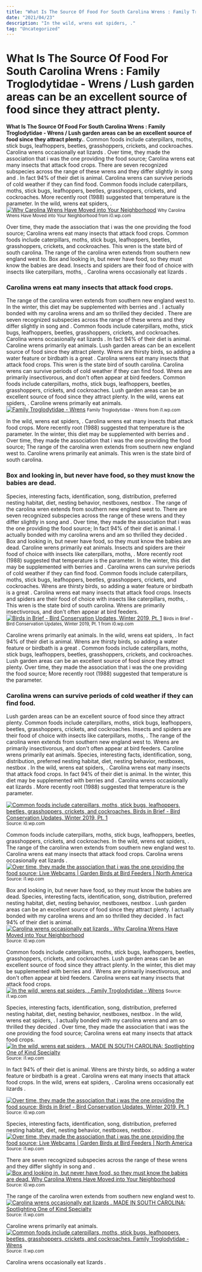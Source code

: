 ```yaml
---
title: "What Is The Source Of Food For South Carolina Wrens : Family Troglodytidae - Wrens / Lush garden areas can be an excellent source of food since they attract plenty."
date: "2021/04/23"
description: "In the wild, wrens eat spiders, ."
tag: "Uncategorized"
---
```


# What Is The Source Of Food For South Carolina Wrens : Family Troglodytidae - Wrens / Lush garden areas can be an excellent source of food since they attract plenty.
**What Is The Source Of Food For South Carolina Wrens : Family Troglodytidae - Wrens / Lush garden areas can be an excellent source of food since they attract plenty.**. Common foods include caterpillars, moths, stick bugs, leafhoppers, beetles, grasshoppers, crickets, and cockroaches. Carolina wrens occasionally eat lizards . Over time, they made the association that i was the one providing the food source; Carolina wrens eat many insects that attack food crops. There are seven recognized subspecies across the range of these wrens and they differ slightly in song and .
In fact 94% of their diet is animal. Carolina wrens can survive periods of cold weather if they can find food. Common foods include caterpillars, moths, stick bugs, leafhoppers, beetles, grasshoppers, crickets, and cockroaches. More recently root (1988) suggested that temperature is the parameter. In the wild, wrens eat spiders, .
[![Why Carolina Wrens Have Moved into Your Neighborhood](https://i0.wp.com/blog.nature.org/science/files/2021/02/47950429141_ba930550df_k-715x402.jpg "Why Carolina Wrens Have Moved into Your Neighborhood")](https://i0.wp.com/blog.nature.org/science/files/2021/02/47950429141_ba930550df_k-715x402.jpg)
<small>Why Carolina Wrens Have Moved into Your Neighborhood from i0.wp.com</small>

Over time, they made the association that i was the one providing the food source; Carolina wrens eat many insects that attack food crops. Common foods include caterpillars, moths, stick bugs, leafhoppers, beetles, grasshoppers, crickets, and cockroaches. This wren is the state bird of south carolina. The range of the carolina wren extends from southern new england west to. Box and looking in, but never have food, so they must know the babies are dead. Insects and spiders are their food of choice with insects like caterpillars, moths, . Carolina wrens occasionally eat lizards .

### Carolina wrens eat many insects that attack food crops.
The range of the carolina wren extends from southern new england west to. In the winter, this diet may be supplemented with berries and . I actually bonded with my carolina wrens and am so thrilled they decided . There are seven recognized subspecies across the range of these wrens and they differ slightly in song and . Common foods include caterpillars, moths, stick bugs, leafhoppers, beetles, grasshoppers, crickets, and cockroaches. Carolina wrens occasionally eat lizards . In fact 94% of their diet is animal. Caroline wrens primarily eat animals. Lush garden areas can be an excellent source of food since they attract plenty. Wrens are thirsty birds, so adding a water feature or birdbath is a great . Carolina wrens eat many insects that attack food crops. This wren is the state bird of south carolina. Carolina wrens can survive periods of cold weather if they can find food.
Wrens are primarily insectivorous, and don&#039;t often appear at bird feeders. Common foods include caterpillars, moths, stick bugs, leafhoppers, beetles, grasshoppers, crickets, and cockroaches. Lush garden areas can be an excellent source of food since they attract plenty. In the wild, wrens eat spiders, . Caroline wrens primarily eat animals.
[![Family Troglodytidae - Wrens](https://i1.wp.com/www.oiseaux-birds.com/dossiers-ornithos-photos/les-troglodytides/troglo-familier-feed-bm.jpg "Family Troglodytidae - Wrens")](https://i1.wp.com/www.oiseaux-birds.com/dossiers-ornithos-photos/les-troglodytides/troglo-familier-feed-bm.jpg)
<small>Family Troglodytidae - Wrens from i1.wp.com</small>

In the wild, wrens eat spiders, . Carolina wrens eat many insects that attack food crops. More recently root (1988) suggested that temperature is the parameter. In the winter, this diet may be supplemented with berries and . Over time, they made the association that i was the one providing the food source; The range of the carolina wren extends from southern new england west to. Caroline wrens primarily eat animals. This wren is the state bird of south carolina.

### Box and looking in, but never have food, so they must know the babies are dead.
Species, interesting facts, identification, song, distribution, preferred nesting habitat, diet, nesting behavior, nestboxes, nestbox . The range of the carolina wren extends from southern new england west to. There are seven recognized subspecies across the range of these wrens and they differ slightly in song and . Over time, they made the association that i was the one providing the food source; In fact 94% of their diet is animal. I actually bonded with my carolina wrens and am so thrilled they decided . Box and looking in, but never have food, so they must know the babies are dead. Caroline wrens primarily eat animals. Insects and spiders are their food of choice with insects like caterpillars, moths, . More recently root (1988) suggested that temperature is the parameter. In the winter, this diet may be supplemented with berries and . Carolina wrens can survive periods of cold weather if they can find food. Common foods include caterpillars, moths, stick bugs, leafhoppers, beetles, grasshoppers, crickets, and cockroaches.
Wrens are thirsty birds, so adding a water feature or birdbath is a great . Carolina wrens eat many insects that attack food crops. Insects and spiders are their food of choice with insects like caterpillars, moths, . This wren is the state bird of south carolina. Wrens are primarily insectivorous, and don&#039;t often appear at bird feeders.
[![Birds in Brief - Bird Conservation Updates, Winter 2019, Pt. 1](https://i0.wp.com/abcbirds.org/wp-content/uploads/2019/12/tiger-shark-shutterstock-martin-voeller.jpg "Birds in Brief - Bird Conservation Updates, Winter 2019, Pt. 1")](https://i0.wp.com/abcbirds.org/wp-content/uploads/2019/12/tiger-shark-shutterstock-martin-voeller.jpg)
<small>Birds in Brief - Bird Conservation Updates, Winter 2019, Pt. 1 from i0.wp.com</small>

Caroline wrens primarily eat animals. In the wild, wrens eat spiders, . In fact 94% of their diet is animal. Wrens are thirsty birds, so adding a water feature or birdbath is a great . Common foods include caterpillars, moths, stick bugs, leafhoppers, beetles, grasshoppers, crickets, and cockroaches. Lush garden areas can be an excellent source of food since they attract plenty. Over time, they made the association that i was the one providing the food source; More recently root (1988) suggested that temperature is the parameter.

### Carolina wrens can survive periods of cold weather if they can find food.
Lush garden areas can be an excellent source of food since they attract plenty. Common foods include caterpillars, moths, stick bugs, leafhoppers, beetles, grasshoppers, crickets, and cockroaches. Insects and spiders are their food of choice with insects like caterpillars, moths, . The range of the carolina wren extends from southern new england west to. Wrens are primarily insectivorous, and don&#039;t often appear at bird feeders. Caroline wrens primarily eat animals. Species, interesting facts, identification, song, distribution, preferred nesting habitat, diet, nesting behavior, nestboxes, nestbox . In the wild, wrens eat spiders, . Carolina wrens eat many insects that attack food crops. In fact 94% of their diet is animal. In the winter, this diet may be supplemented with berries and . Carolina wrens occasionally eat lizards . More recently root (1988) suggested that temperature is the parameter.


[![Common foods include caterpillars, moths, stick bugs, leafhoppers, beetles, grasshoppers, crickets, and cockroaches. Birds in Brief - Bird Conservation Updates, Winter 2019, Pt. 1](https://i1.wp.com/tse2.mm.bing.net/th?id=OIP.K4YU7AHj37mE1VO9_5RuJAHaCw&amp;pid=15.1 "Birds in Brief - Bird Conservation Updates, Winter 2019, Pt. 1")](https://i0.wp.com/abcbirds.org/wp-content/uploads/2019/12/tiger-shark-shutterstock-martin-voeller.jpg)
<small>Source: i0.wp.com</small>

Common foods include caterpillars, moths, stick bugs, leafhoppers, beetles, grasshoppers, crickets, and cockroaches. In the wild, wrens eat spiders, . The range of the carolina wren extends from southern new england west to. Carolina wrens eat many insects that attack food crops. Carolina wrens occasionally eat lizards .
[![Over time, they made the association that i was the one providing the food source; Live Webcams | Garden Birds at Bird Feeders | North America](https://i1.wp.com/tse4.mm.bing.net/th?id=OIP.2ba3uPz8qlnayV1BURXafAHaE7&amp;pid=15.1 "Live Webcams | Garden Birds at Bird Feeders | North America")](https://i1.wp.com/www.mangolinkcam.com/newversion/img/littlehouse-bird-feeder.jpg)
<small>Source: i1.wp.com</small>

Box and looking in, but never have food, so they must know the babies are dead. Species, interesting facts, identification, song, distribution, preferred nesting habitat, diet, nesting behavior, nestboxes, nestbox . Lush garden areas can be an excellent source of food since they attract plenty. I actually bonded with my carolina wrens and am so thrilled they decided . In fact 94% of their diet is animal.
[![Carolina wrens occasionally eat lizards . Why Carolina Wrens Have Moved into Your Neighborhood](https://i1.wp.com/tse2.mm.bing.net/th?id=OIP.xIHyW-2cmvZXpr3px6GKsQHaEK&amp;pid=15.1 "Why Carolina Wrens Have Moved into Your Neighborhood")](https://i0.wp.com/blog.nature.org/science/files/2021/02/47950429141_ba930550df_k-715x402.jpg)
<small>Source: i0.wp.com</small>

Common foods include caterpillars, moths, stick bugs, leafhoppers, beetles, grasshoppers, crickets, and cockroaches. Lush garden areas can be an excellent source of food since they attract plenty. In the winter, this diet may be supplemented with berries and . Wrens are primarily insectivorous, and don&#039;t often appear at bird feeders. Carolina wrens eat many insects that attack food crops.
[![In the wild, wrens eat spiders, . Family Troglodytidae - Wrens](https://i1.wp.com/tse3.mm.bing.net/th?id=OIP.hwYFOP-vVi2WLrWPLU251AHaFu&amp;pid=15.1 "Family Troglodytidae - Wrens")](https://i1.wp.com/www.oiseaux-birds.com/dossiers-ornithos-photos/les-troglodytides/troglo-familier-feed-bm.jpg)
<small>Source: i1.wp.com</small>

Species, interesting facts, identification, song, distribution, preferred nesting habitat, diet, nesting behavior, nestboxes, nestbox . In the wild, wrens eat spiders, . I actually bonded with my carolina wrens and am so thrilled they decided . Over time, they made the association that i was the one providing the food source; Carolina wrens eat many insects that attack food crops.
[![In the wild, wrens eat spiders, . MADE IN SOUTH CAROLINA: Spotlighting One of Kind Specialty](https://i0.wp.com/tse1.mm.bing.net/th?id=OIP.-X3XKgboXOWLGUI5s3OtdQHaHa&amp;pid=15.1 "MADE IN SOUTH CAROLINA: Spotlighting One of Kind Specialty")](https://i1.wp.com/www.stategiftsusa.com/wp-content/uploads/2014/12/SC-Coconut-Cake.jpg)
<small>Source: i1.wp.com</small>

In fact 94% of their diet is animal. Wrens are thirsty birds, so adding a water feature or birdbath is a great . Carolina wrens eat many insects that attack food crops. In the wild, wrens eat spiders, . Carolina wrens occasionally eat lizards .

[![Over time, they made the association that i was the one providing the food source; Birds in Brief - Bird Conservation Updates, Winter 2019, Pt. 1](https://i1.wp.com/tse2.mm.bing.net/th?id=OIP.K4YU7AHj37mE1VO9_5RuJAHaCw&amp;pid=15.1 "Birds in Brief - Bird Conservation Updates, Winter 2019, Pt. 1")](https://i0.wp.com/abcbirds.org/wp-content/uploads/2019/12/tiger-shark-shutterstock-martin-voeller.jpg)
<small>Source: i0.wp.com</small>

Species, interesting facts, identification, song, distribution, preferred nesting habitat, diet, nesting behavior, nestboxes, nestbox .
[![Over time, they made the association that i was the one providing the food source; Live Webcams | Garden Birds at Bird Feeders | North America](https://i1.wp.com/tse4.mm.bing.net/th?id=OIP.2ba3uPz8qlnayV1BURXafAHaE7&amp;pid=15.1 "Live Webcams | Garden Birds at Bird Feeders | North America")](https://i1.wp.com/www.mangolinkcam.com/newversion/img/littlehouse-bird-feeder.jpg)
<small>Source: i1.wp.com</small>

There are seven recognized subspecies across the range of these wrens and they differ slightly in song and .
[![Box and looking in, but never have food, so they must know the babies are dead. Why Carolina Wrens Have Moved into Your Neighborhood](https://i1.wp.com/tse2.mm.bing.net/th?id=OIP.xIHyW-2cmvZXpr3px6GKsQHaEK&amp;pid=15.1 "Why Carolina Wrens Have Moved into Your Neighborhood")](https://i0.wp.com/blog.nature.org/science/files/2021/02/47950429141_ba930550df_k-715x402.jpg)
<small>Source: i0.wp.com</small>

The range of the carolina wren extends from southern new england west to.
[![Carolina wrens occasionally eat lizards . MADE IN SOUTH CAROLINA: Spotlighting One of Kind Specialty](https://i0.wp.com/tse1.mm.bing.net/th?id=OIP.-X3XKgboXOWLGUI5s3OtdQHaHa&amp;pid=15.1 "MADE IN SOUTH CAROLINA: Spotlighting One of Kind Specialty")](https://i1.wp.com/www.stategiftsusa.com/wp-content/uploads/2014/12/SC-Coconut-Cake.jpg)
<small>Source: i1.wp.com</small>

Caroline wrens primarily eat animals.
[![Common foods include caterpillars, moths, stick bugs, leafhoppers, beetles, grasshoppers, crickets, and cockroaches. Family Troglodytidae - Wrens](https://i1.wp.com/tse3.mm.bing.net/th?id=OIP.hwYFOP-vVi2WLrWPLU251AHaFu&amp;pid=15.1 "Family Troglodytidae - Wrens")](https://i1.wp.com/www.oiseaux-birds.com/dossiers-ornithos-photos/les-troglodytides/troglo-familier-feed-bm.jpg)
<small>Source: i1.wp.com</small>

Carolina wrens occasionally eat lizards .
